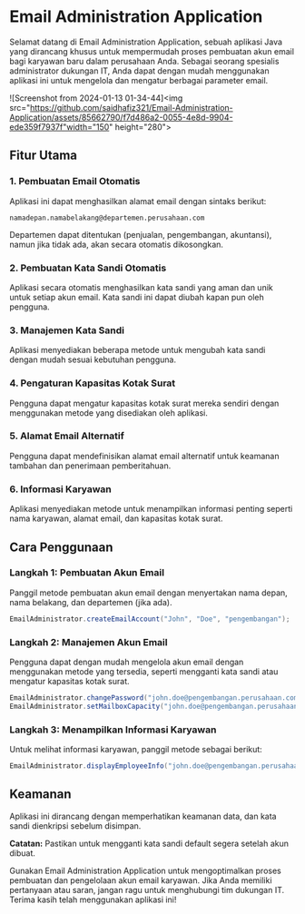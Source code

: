 # Email Administration Application

Selamat datang di Email Administration Application, sebuah aplikasi Java yang dirancang khusus untuk mempermudah proses pembuatan akun email bagi karyawan baru dalam perusahaan Anda. Sebagai seorang spesialis administrator dukungan IT, Anda dapat dengan mudah menggunakan aplikasi ini untuk mengelola dan mengatur berbagai parameter email.

![Screenshot from 2024-01-13 01-34-44]<img src="https://github.com/saidhafiz321/Email-Administration-Application/assets/85662790/f7d486a2-0055-4e8d-9904-ede359f7937f"width="150" height="280">


## Fitur Utama

### 1. Pembuatan Email Otomatis
Aplikasi ini dapat menghasilkan alamat email dengan sintaks berikut:
```
namadepan.namabelakang@departemen.perusahaan.com
```
Departemen dapat ditentukan (penjualan, pengembangan, akuntansi), namun jika tidak ada, akan secara otomatis dikosongkan.

### 2. Pembuatan Kata Sandi Otomatis
Aplikasi secara otomatis menghasilkan kata sandi yang aman dan unik untuk setiap akun email. Kata sandi ini dapat diubah kapan pun oleh pengguna.

### 3. Manajemen Kata Sandi
Aplikasi menyediakan beberapa metode untuk mengubah kata sandi dengan mudah sesuai kebutuhan pengguna.

### 4. Pengaturan Kapasitas Kotak Surat
Pengguna dapat mengatur kapasitas kotak surat mereka sendiri dengan menggunakan metode yang disediakan oleh aplikasi.

### 5. Alamat Email Alternatif
Pengguna dapat mendefinisikan alamat email alternatif untuk keamanan tambahan dan penerimaan pemberitahuan.

### 6. Informasi Karyawan
Aplikasi menyediakan metode untuk menampilkan informasi penting seperti nama karyawan, alamat email, dan kapasitas kotak surat.

## Cara Penggunaan

### Langkah 1: Pembuatan Akun Email
Panggil metode pembuatan akun email dengan menyertakan nama depan, nama belakang, dan departemen (jika ada).

```java
EmailAdministrator.createEmailAccount("John", "Doe", "pengembangan");
```

### Langkah 2: Manajemen Akun Email
Pengguna dapat dengan mudah mengelola akun email dengan menggunakan metode yang tersedia, seperti mengganti kata sandi atau mengatur kapasitas kotak surat.

```java
EmailAdministrator.changePassword("john.doe@pengembangan.perusahaan.com", "newPassword123");
EmailAdministrator.setMailboxCapacity("john.doe@pengembangan.perusahaan.com", 500);
```

### Langkah 3: Menampilkan Informasi Karyawan
Untuk melihat informasi karyawan, panggil metode sebagai berikut:

```java
EmailAdministrator.displayEmployeeInfo("john.doe@pengembangan.perusahaan.com");
```

## Keamanan
Aplikasi ini dirancang dengan memperhatikan keamanan data, dan kata sandi dienkripsi sebelum disimpan.

**Catatan:** Pastikan untuk mengganti kata sandi default segera setelah akun dibuat.

Gunakan Email Administration Application untuk mengoptimalkan proses pembuatan dan pengelolaan akun email karyawan. Jika Anda memiliki pertanyaan atau saran, jangan ragu untuk menghubungi tim dukungan IT. Terima kasih telah menggunakan aplikasi ini!
